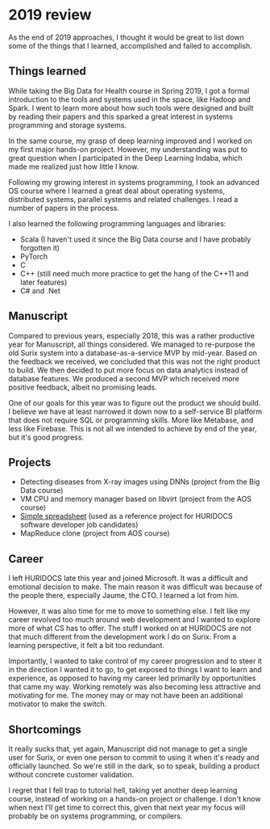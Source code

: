 # 2019 review

As the end of 2019 approaches, I thought it would be great to list down some of the things that I learned, accomplished and failed to accomplish.

## Things learned

While taking the Big Data for Health course in Spring 2019, I got a formal introduction to the tools and systems used in the space, like Hadoop and Spark. I went to learn more about how such tools were designed and built by reading their papers and this sparked a great interest in systems programming and storage systems.

In the same course, my grasp of deep learning improved and I worked on my first major hands-on project. However, my understanding was put to great question when I participated in the Deep Learning Indaba, which made me realized just how little I know.

Following my growing interest in systems programming, I took an advanced OS course where I learned a great deal about operating systems, distributed systems, parallel systems and related challenges. I read a number of papers in the process.

I also learned the following programming languages and libraries:
- Scala (I haven't used it since the Big Data course and I have probably forgotten it)
- PyTorch
- C
- C++ (still need much more practice to get the hang of the C++11 and later features)
- C# and .Net

## Manuscript

Compared to previous years, especially 2018, this was a rather productive year for Manuscript, all things considered. We managed to re-purpose the old Surix system into a database-as-a-service MVP by mid-year. Based on the feedback we received, we concluded that this was not the right product to build. We then decided to put more focus on data analytics instead of database features. We produced a second MVP which received more positive feedback, albeit no promising leads.

One of our goals for this year was to figure out the product we should build. I believe we have at least narrowed it down now to a self-service BI platform that does not require SQL or programming skills. More like Metabase, and less like Firebase. This is not all we intended to achieve by end of the year, but it's good progress.

## Projects

- Detecting diseases from X-ray images using DNNs (project from the Big Data course)
- VM CPU and memory manager based on libvirt (project from the AOS course)
- [Simple spreadsheet](https://github.com/habbes/spreadsheet) (used as a reference project for HURIDOCS software developer job candidates)
- MapReduce clone (project from AOS course)

## Career

I left HURIDOCS late this year and joined Microsoft. It was a difficult and emotional decision to make. The main reason it was difficult was because of the people there, especially Jaume, the CTO. I learned a lot from him.

However, it was also time for me to move to something else. I felt like my career revolved too much around web development and I wanted to explore more of what CS has to offer. The stuff I worked on at HURIDOCS are not that much different from the development work I do on Surix. From a learning perspective, it felt a bit too redundant.

Importantly, I wanted to take control of my career progression and to steer it in the direction I wanted it to go, to get exposed to things I want to learn and experience, as opposed to having my career led primarily by opportunities that came my way. Working remotely was also becoming less attractive and motivating for me. The money may or may not have been an additional motivator to make the switch.

## Shortcomings

It really sucks that, yet again, Manuscript did not manage to get a single user for Surix, or even one person to commit to using it when it's ready and officially launched. So we're still in the dark, so to speak, building a product without concrete customer validation.

I regret that I fell trap to tutorial hell, taking yet another deep learning course, instead of working on a hands-on project or challenge. I don't know when next I'll get time to correct this, given that next year my focus will probably be on systems programming, or compilers.
